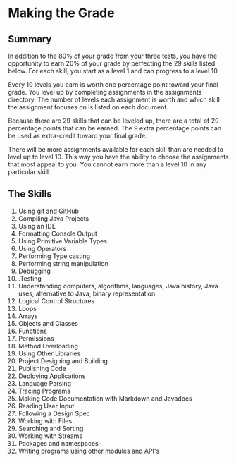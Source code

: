 <!DOCTYPE html>
<html>
	<head></head>
	<body>
		<h1>Making the Grade</h1>
		<h2> Summary </h2>
		<p> In addition to the 80% of your grade from your three tests, 
				you have the opportunity to earn 20% of your grade by 
				perfecting the 29 skills listed below. For each skill,
				you start as a level 1 and can progress to a level 10.
		</p>
		<p> Every 10 levels you earn is worth one percentage point toward your
				final grade. You level up by completing assignments in the assignments
				directory. The number of levels each assignment is worth and which skill
				the assignment focuses on is listed on each document. 
		</p>
		<p> Because there are 29 skills that can be leveled up, there are a total
				of 29 percentage points that can be earned. The 9 extra percentage points
				can be used as extra-credit toward your final grade.
		</p>
		<p> There will be more assignments available for each skill than are needed to
				level up to level 10. This way you have the ability to choose the assignments
				that most appeal to you. You cannot earn more than a level 10 in any particular
				skill.
		</p>
		<h2>The Skills</h2>
		<ol>
			<li> Using git and GitHub </li>
			<li> Compiling Java Projects </li>
			<li> Using an IDE </li>
			<li> Formatting Console Output </li>
			<li> Using Primitive Variable Types</li>
			<li> Using Operators</li>
			<li> Performing Type casting </li>
			<li> Performing string manipulation </li>
			<li> Debugging </li>
			<li>.Testing </li>
			<li> Understanding computers, algorithms, languages, Java history, Java uses, alternative to Java, binary representation </li>
			<li> Logical Control Structures </li>
			<li>Loops </li>
			<li> Arrays </li>
			<li> Objects and Classes </li>
			<li> Functions </li>
			<li> Permissions </li>
			<li> Method Overloading </li>
			<li> Using Other Libraries </li>
			<li> Project Designing and Building </li>
			<li> Publishing Code </li>
			<li> Deploying Applications </li>
			<li> Language Parsing </li>
			<li> Tracing Programs </li>
			<li> Making Code Documentation with Markdown and Javadocs </li>
			<li> Reading User Input </li>
			<li> Following a Design Spec </li>
			<li> Working with Files </li>
			<li> Searching and Sorting </li>
      <li> Working with Streams </li>
      <li> Packages and namespaces </li>
      <li> Writing programs using other modules and API's </li>
		</ol>
	</body>
</html>

